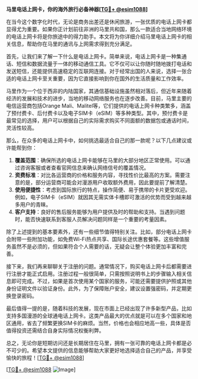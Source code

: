 **马里电话上网卡，你的海外旅行必备神器[[TG💪+ @esim1088](https://t.me/s/esim1088)]**

在当今这个数字化时代，无论是商务出差还是休闲旅游，一张优质的电话上网卡都显得尤为重要。如果你正计划前往非洲的马里共和国，那么一款适合当地网络环境的电话上网卡将是你旅途中的得力助手。本文将为你详细介绍马里电话上网卡的相关信息，帮助你在马里的通讯与上网需求得到充分满足。

首先，让我们来了解一下什么是电话上网卡。简单来说，电话上网卡是一种集通话、短信和数据流量于一体的移动通信工具。它不仅可以让你随时随地拨打电话和发送短信，还能提供高速稳定的互联网连接。对于经常出国的人来说，选择一张合适的电话上网卡至关重要，因为它直接影响到你在国外的生活质量和工作效率。

马里作为一个位于西非的内陆国家，其通信基础设施虽然相对落后，但近年来随着经济的发展和技术的进步，当地的移动网络服务也在逐步改善。目前，马里主要的电信运营商包括Orange Mali、Malitel等，它们提供的电话上网卡种类繁多，涵盖了预付费卡、后付费卡以及电子SIM卡（eSIM）等多种类型。其中，预付费卡是最常见的选择，用户可以根据自己的实际需求购买不同面额的数据包或通话时间，灵活性较高。

那么，在众多的电话上网卡中，如何挑选最适合自己的那一款呢？以下几点建议或许能帮到你：

1. **覆盖范围**：确保所选的电话上网卡能够在马里的大部分地区正常使用。可以通过咨询客服或者查看官网信息来确认网络信号的覆盖情况。
2. **资费标准**：对比各运营商的价格和服务内容，寻找性价比最高的方案。需要注意的是，部分运营商可能会对漫游用户收取额外费用，因此要提前了解清楚。
3. **使用便捷性**：考虑到国际旅行的特点，操作简便、易于携带的卡片更受欢迎。例如，电子SIM卡（eSIM）就因其无需实体卡槽即可激活的优势而受到越来越多用户的青睐。
4. **客户支持**：良好的售后服务能够为用户提供及时的帮助和支持。当遇到问题时，能否快速联系到客服人员解决问题同样是一个重要的考量因素。

除了上述提到的基本要素外，还有一些细节值得特别关注。比如，部分电话上网卡会附带一些附加功能，如免费Wi-Fi热点共享、国际长途优惠套餐等。这些增值服务虽然不是必须的，但如果符合个人需要的话，无疑会让整个体验更加丰富和完善。

接下来，我们再来聊聊关于注册的问题。通常情况下，购买电话上网卡后都需要进行注册才能正式启用。注册过程一般很简单，只需按照说明书上的步骤输入相关信息即可完成。不过，如果是首次使用某个国家的服务，可能还需要提供护照或其他身份证明文件以验证身份。此外，为了保障账户安全，建议设置强密码，并定期更换登录密码。

最后值得一提的是，随着科技的发展，现在市面上已经出现了许多新型产品，比如支持多国漫游的全球通电话上网卡。这类产品最大的优点就是可以在多个国家和地区通用，省去了频繁更换SIM卡的麻烦。当然，价格也会相应地高一些，具体是否值得投资还需结合自身实际情况权衡利弊。

总之，无论你是短期访问还是长期居住在马里，拥有一张可靠的电话上网卡都是必不可少的。希望本文提供的信息能够帮助大家更好地选择适合自己的产品，并享受愉快的旅程！[[TG💪+ @esim1088](https://t.me/s/esim1088)]

[[TG💪+ @esim1088](https://t.me/s/esim1088) ![Image](https://i.postimg.cc/4NQfJmqS/Snipaste-2025-05-13-00-14-12.png)]